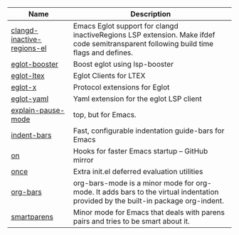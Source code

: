 | Name                                                                                  | Description                                                                                                                           |
| ------------------------------------------------------------------------------------- | ------------------------------------------------------------------------------------------------------------------------------------- |
| [clangd-inactive-regions-el](https://github.com/fargiolas/clangd-inactive-regions.el) | Emacs Eglot support for clangd inactiveRegions LSP extension. Make ifdef code semitransparent following build time flags and defines. |
| [eglot-booster](https://github.com/jdtsmith/eglot-booster)                            | Boost eglot using lsp-booster                                                                                                         |
| [eglot-ltex](https://github.com/emacs-languagetool/eglot-ltex)                        | Eglot Clients for LTEX                                                                                                                |
| [eglot-x](https://github.com/nemethf/eglot-x)                                         | Protocol extensions for Eglot                                                                                                         |
| [eglot-yaml](https://github.com/yveszoundi/eglot-yaml)                                | Yaml extension for the eglot LSP client                                                                                               |
| [explain-pause-mode](https://github.com/lastquestion/explain-pause-mode)              | top, but for Emacs.                                                                                                                   |
| [indent-bars](https://github.com/jdtsmith/indent-bars)                                | Fast, configurable indentation guide-bars for Emacs                                                                                   |
| [on](https://github.com/ajgrf/on.el)                                                  | Hooks for faster Emacs startup – GitHub mirror                                                                                        |
| [once](https://github.com/emacs-magus/once)                                           | Extra init.el deferred evaluation utilities                                                                                           |
| [org-bars](https://github.com/tonyaldon/org-bars)                                     | org-bars-mode is a minor mode for org-mode. It adds bars to the virtual indentation provided by the built-in package org-indent.      |
| [smartparens](https://github.com/Fuco1/smartparens)                                   | Minor mode for Emacs that deals with parens pairs and tries to be smart about it.                                                     |

